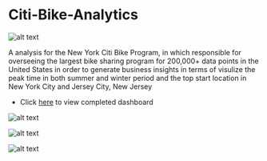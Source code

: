 
# Citi-Bike-Analytics

![alt text](https://d21xlh2maitm24.cloudfront.net/nyc/Annual-Membership-Image.png?mtime=20170331121650)


A analysis for the New York Citi Bike Program, in which responsible for overseeing the largest bike sharing program for 200,000+ data points in the United States
 in order to generate business insights in terms of visulize the peak time in both summer and winter period and the top start location in New York City and Jersey City, New Jersey
 
* Click [here](https://public.tableau.com/views/citibikeanalysis_1/Bikecondition?:embed=y&:display_count=yes&publish=yes) to view completed dashboard

![alt text](https://github.com/JNeuda/Tableau-Dashboard-Citibike/blob/master/image/Bike%20condition.png)

![alt text](https://github.com/JNeuda/Tableau-Dashboard-Citibike/blob/master/image/Gender%20%26%20Age.png)

![alt text](https://github.com/JNeuda/Tableau-Dashboard-Citibike/blob/master/image/popular%20locations%20to%20start.png)




